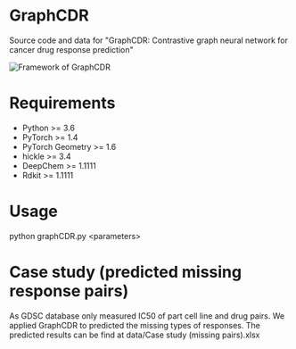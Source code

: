 # GraphCDR
Source code and data for "GraphCDR: Contrastive graph neural network for cancer drug response prediction"

![Framework of GraphCDR](https://github.com/liuxuan666/GraphCDR/blob/main/Framework.png)  

# Requirements
* Python >= 3.6
* PyTorch >= 1.4
* PyTorch Geometry >= 1.6
* hickle >= 3.4
* DeepChem >= 1.1111
* Rdkit >= 1.1111

# Usage
python graphCDR.py \<parameters\>
  
# Case study (predicted missing response pairs)
As GDSC database only measured IC50 of part cell line and drug pairs. We applied GraphCDR to predicted the missing types of responses. The predicted results can be find at data/Case study (missing pairs).xlsx
